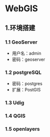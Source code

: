 # WebGIS

## 1.环境搭建

### 1.1 GeoServer

- 用户名：admin
- 密码：geoserver

### 1.2 postgreSQL

- 密码：postgres
- 扩展：PostGIS

### 1.3 Udig

### 1.4 QGIS

### 1.5 openlayers
